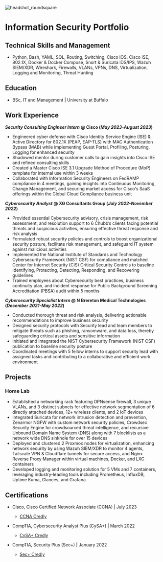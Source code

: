 ![headshot_roundsquare](https://github.com/NokiGuard/NokiGuard.github.io/assets/149091263/3dade5cf-ebc9-4ab7-83c1-9a9db545faf2)

# Information Security Portfolio

## Technical Skills and Management
- Python, Bash, YAML, SQL, Routing, Switching, Cisco IOS, Cisco ISE, 802.1X, Docker & Docker Compose, Snort & Suricata IDS/IPS, Wazuh SIEM/XDR, Wireshark, Firewalls, VLANs, VPNs, DNS, Virtualization, Logging and Monitoring, Threat Hunting

## Education
- BSc, IT and Management | University at Buffalo							       		

## Work Experience
**_Security Consulting Engineer Intern_ @ Cisco (_May 2023-August 2023_)**
- Engineered cyber defense with Cisco Identity Service Engine (ISE) & Active Directory for 802.1X (PEAP, EAP-TLS) with MAC Authentication Bypass (MAB) while implementing Guest Portal, Profiling, Posturing, Logging for enhanced security
- Shadowed mentor during customer calls to gain insights into Cisco ISE and refined consulting skills
- Created a Master Cisco ISE 3.1 Upgrade Method of Procedure (MoP) template for internal use within 3 weeks
- Collaborated with Information Security Engineers on FedRAMP compliance in 4 meetings, gaining insights into Continuous Monitoring, Change Management, and securing market access for Cisco's SaaS offerings within the Global Cloud Compliance business unit

**_Cybersecurity Analyst_ @ XG Consultants Group (_July 2022-November 2022_)**
- Provided essential Cybersecurity advisory, crisis management, risk assessment, and resolution support to 6 Chubb’s clients facing potential threats and suspicious activities, ensuring effective threat response and risk analysis
- Formulated robust security policies and controls to boost organizational security posture, facilitate risk management, and safeguard IT system against malicious activities
- Implemented the National Institute of Standards and Technology Cybersecurity Framework (NIST CSF) for compliance and matched Center for Internet Security (CIS) Critical Security Controls to baseline Identifying, Protecting, Detecting, Responding, and Recovering guidelines
- Trained employees about Cybersecurity best practices, business continuity plan, and incident response for Public Background Screening Accreditation (PBSA) audit within 5 months

**_Cybersecurity Specialist Intern_ @ N Brereton Medical Technologies (_December 2021-May 2022_)**
- Conducted thorough threat and risk analysis, delivering actionable recommendations to improve business security
- Designed security protocols with Security lead and team members to mitigate threats such as phishing, ransomware, and data loss, thereby safeguarding critical assets and sensitive information
- Initiated and integrated the NIST Cybersecurity Framework (NIST CSF) publication to baseline security posture
- Coordinated meetings with 5 fellow interns to support security lead with assigned tasks and contributing to a collaborative and efficient work environment

## Projects
### Home Lab
- Established a networking rack featuring OPNsense firewall, 3 unique VLANs, and 3 distinct subnets for effective network segmentation of 6 directly attached devices, 12+ wireless clients, and 2 IoT devices
- Integrated Suricata for network intrusion detection and prevention, Zenarmor NGFW with custom network security policies, Crowdsec Security Engine for crowdsourced threat intelligence, and recursive Unbound Domain Name System (DNS) along with 7 blocklists as a network wide DNS sinkhole for over 15 devices
- Deployed and clustered 2 Proxmox nodes for virtualization, enhancing network security by using Wazuh SIEM/XDR to monitor 4 agents, Tailscale VPN & Cloudflare tunnels for secure access, and Nginx Reverse Proxy Manager within virtual machines, Docker, and LXC containers
- Developed logging and monitoring solution for 5 VMs and 7 containers, leveraging industry-leading tools including Prometheus, InfluxDB, Uptime Kuma, Glances, and Grafana

## Certifications
- Cisco, Cisco Certified Network Associate (CCNA)  | July 2023
  - [CCNA Credly](https://www.credly.com/badges/2bd64447-680a-43f6-a6db-5db4a6b2bbd8/public_url)
  
- CompTIA, Cybersecurity Analyst Plus (CySA+)  | March 2022
  - [CySA+ Credly](https://www.credly.com/badges/d264da66-b303-4c67-bc12-b66797641b2c/public_url)

- CompTIA, Security Plus (Sec+)  | January 2022
  - [Sec+ Credly](https://www.credly.com/badges/0af8fcb4-6c2e-458d-8063-cd8d1d801209/public_url) 
